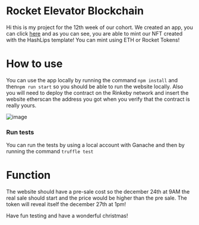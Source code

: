 # Rocket Elevator Blockchain
Hi this is my project for the 12th week of our cohort. We created an app, you can click [here](https://infinite-cliffs-00927.herokuapp.com/) and as you can see, you are able to mint our NFT created with the HashLips template! You can mint using ETH or Rocket Tokens!

# How to use
You can use the app locally by running the command `npm install` and then`npm run start` so you should be able to run the website locally.
Also you will need to deploy the contract on the Rinkeby network and insert the website etherscan the address you got when you verify that the contract is really yours.

![image](https://user-images.githubusercontent.com/63308626/147414813-520e4893-2911-4233-a023-dfb8814b18e4.png)

### Run tests
You can run the tests by using a local account with Ganache and then by running the command `truffle test`

# Function
The website should have a pre-sale cost so the december 24th at 9AM the real sale should start and the price would be higher than the pre sale.
The token will reveal itself the december 27th at 1pm!

Have fun testing and have a wonderful christmas!
